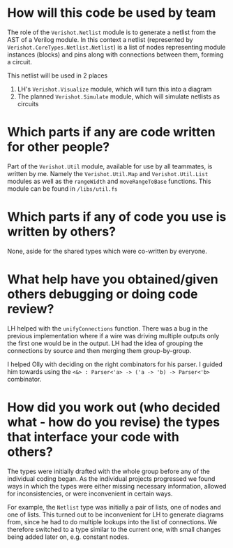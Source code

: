 How will this code be used by team
==================================

The role of the `Verishot.Netlist` module is to generate a netlist from the AST
of a Verilog module. In this context a netlist (represented by
`Verishot.CoreTypes.Netlist.Netlist`) is a list of nodes representing module
instances (blocks) and pins along with connections between them, forming a
circuit.

This netlist will be used in 2 places 

1) LH's `Verishot.Visualize` module, which will turn this into a diagram
2) The planned `Verishot.Simulate` module, which will simulate netlists as
   circuits

Which parts if any are code written for other people?
=====================================================

Part of the `Verishot.Util` module, available for use by all teammates, is
written by me. Namely the `Verishot.Util.Map` and `Verishot.Util.List` modules
as well as the `rangeWidth` and `moveRangeToBase` functions. This module can be
found in `/libs/util.fs`

Which parts if any of code you use is written by others?
========================================================

None, aside for the shared types which were co-written by everyone.

What help have you obtained/given others debugging or doing code review?
========================================================================

LH helped with the `unifyConnections` function. There was a bug in the previous
implementation where if a wire was driving multiple outputs only the first one
would be in the output. LH had the idea of grouping the connections by source
and then merging them group-by-group.

I helped Olly with deciding on the right combinators for his parser. I guided
him towards using the `<&> : Parser<'a> -> ('a -> 'b) -> Parser<'b>` combinator.


How did you work out (who decided what - how do you revise) the types that interface your code with others?
===========================================================================================================

The types were initially drafted with the whole group before any of the
individual coding began. As the individual projects progressed we found ways in
which the types were either missing necessary information, allowed for
inconsistencies, or were inconvenient in certain ways.

For example, the `Netlist` type was initially a pair of lists, one of nodes and
one of lists. This turned out to be inconvenient for LH to generate diagrams
from, since he had to do multiple lookups into the list of connections. We
therefore switched to a type similar to the current one, with small changes
being added later on, e.g. constant nodes.
   
